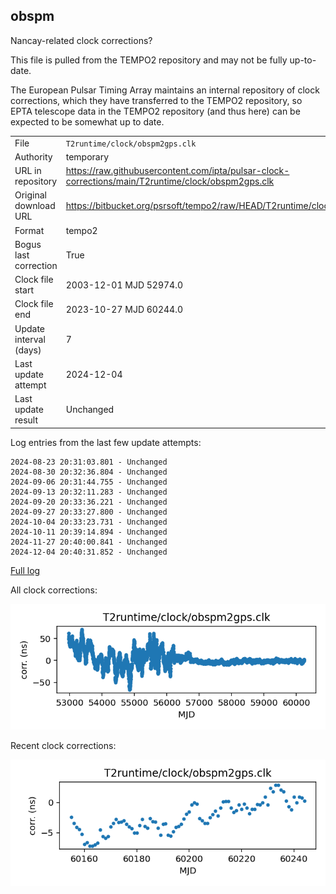 
## obspm

Nancay-related clock corrections?

This file is pulled from the TEMPO2 repository and may not be fully
up-to-date.

The European Pulsar Timing Array maintains an internal repository
of clock corrections, which they have transferred to the TEMPO2
repository, so  EPTA telescope data in the TEMPO2 repository (and
thus here) can be expected to be somewhat up to date.

|     |     |
|:--- |:--- |
| File | `T2runtime/clock/obspm2gps.clk` |
| Authority | temporary |
| URL in repository | <https://raw.githubusercontent.com/ipta/pulsar-clock-corrections/main/T2runtime/clock/obspm2gps.clk> |
| Original download URL | <https://bitbucket.org/psrsoft/tempo2/raw/HEAD/T2runtime/clock/obspm2gps.clk> |
| Format | tempo2 |
| Bogus last correction | True |
| Clock file start | 2003-12-01 MJD 52974.0 |
| Clock file end | 2023-10-27 MJD 60244.0 |
| Update interval (days) | 7 |
| Last update attempt | 2024-12-04 |
| Last update result | Unchanged |

Log entries from the last few update attempts:
```
2024-08-23 20:31:03.801 - Unchanged
2024-08-30 20:32:36.804 - Unchanged
2024-09-06 20:31:44.755 - Unchanged
2024-09-13 20:32:11.283 - Unchanged
2024-09-20 20:33:36.221 - Unchanged
2024-09-27 20:33:27.800 - Unchanged
2024-10-04 20:33:23.731 - Unchanged
2024-10-11 20:39:14.894 - Unchanged
2024-11-27 20:40:00.841 - Unchanged
2024-12-04 20:40:31.852 - Unchanged
```
[Full log](https://raw.githubusercontent.com/ipta/pulsar-clock-corrections/main/log/T2runtime/clock/obspm2gps.clk.log)


All clock corrections:

![plot of all clock corrections](obspm2gps.clk.png "All corrections")

Recent clock corrections:

![plot of recent clock corrections](obspm2gps.clk.short.png "Recent corrections")

